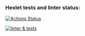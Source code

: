 ### Hexlet tests and linter status:
[![Actions Status](https://github.com/asagafonov/rails-project-63/workflows/hexlet-check/badge.svg)](https://github.com/asagafonov/rails-project-63/actions)

[![linter & tests](https://github.com/asagafonov/rails-project-63/actions/workflows/hexlet-code.yml/badge.svg)](https://github.com/asagafonov/rails-project-63/actions/workflows/hexlet-code.yml)
